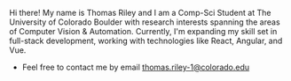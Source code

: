Hi there! My name is Thomas Riley and I am a Comp-Sci Student at The University of Colorado Boulder with research interests spanning the areas of Computer Vision & Automation. Currently, I'm expanding my skill set in full-stack development, working with technologies like React, Angular, and Vue. 
-  Feel free to contact me by email thomas.riley-1@colorado.edu
   

<!---
thomasriley0/thomasriley0 is a ✨ special ✨ repository because its `README.md` (this file) appears on your GitHub profile.
You can click the Preview link to take a look at your changes.
--->
